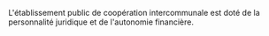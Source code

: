 L'établissement public de coopération intercommunale est doté de la personnalité juridique et de l'autonomie financière.